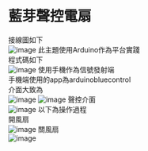 # 藍芽聲控電扇
接線圖如下  
![image](https://github.com/charlie0213/image-and-code/blob/main/%E6%8E%A5%E7%B7%9A%E5%9C%96.jpg)
此主題使用Arduino作為平台實踐  
程式碼如下  
![image](https://github.com/charlie0213/image-and-code/blob/main/%E7%A8%8B%E5%BC%8F%E7%A2%BC.jpg)
使用手機作為信號發射端  
手機端使用的app為arduinobluecontrol  
介面大致為  
![image](https://github.com/charlie0213/image-and-code/blob/main/44845.jpg)
![image](https://github.com/charlie0213/image-and-code/blob/main/44843.jpg)
聲控介面  
![image](https://github.com/charlie0213/image-and-code/blob/main/44844.jpg)
以下為操作過程  
開風扇  
![image](https://github.com/charlie0213/image-and-code/blob/main/%E9%96%8B%E9%A2%A8%E6%89%87.gif)
關風扇  
![image](https://github.com/charlie0213/image-and-code/blob/main/%E9%97%9C%E9%A2%A8%E6%89%87.gif)
